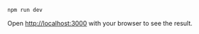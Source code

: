 ```bash
npm run dev
```

Open [http://localhost:3000](http://localhost:3000) with your browser to see the result.
